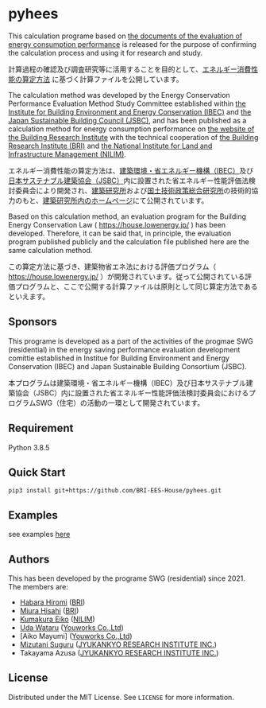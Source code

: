 # pyhees

This calculation programe based on [the documents of the evaluation of energy consumption performance](https://www.kenken.go.jp/becc/house.html) is released for the purpose of confirming the calculation process and using it for research and study. 

計算過程の確認及び調査研究等に活⽤することを⽬的として、[エネルギー消費性能の算定⽅法](https://www.kenken.go.jp/becc/house.html) に基づく計算ファイルを公開しています。 

The calculation method was developed by the Energy Conservation Performance Evaluation Method Study Committee established within [the Institute for Building Environment and Energy Conservation (IBEC)](https://www.ibec.or.jp/) and [the Japan Sustainable Building Council (JSBC)](https://www.jsbc.or.jp/), and has been published as a calculation method for energy consumption performance on [the website of the Building Research Institute](https://www.kenken.go.jp/becc/house.html) with the technical cooperation of [the Building Research Institute (BRI)](https://www.kenken.go.jp/) and [the National Institute for Land and Infrastructure Management (NILIM)](http://www.nilim.go.jp/).

エネルギー消費性能の算定方法は、[建築環境・省エネルギー機構（IBEC）](https://www.ibec.or.jp/)及び[日本サステナブル建築協会（JSBC）](https://www.jsbc.or.jp/)内に設置された省エネルギー性能評価法検討委員会により開発され、[建築研究所](https://www.kenken.go.jp/)および[国土技術政策総合研究所](http://www.nilim.go.jp/)の技術的協力のもと、[建築研究所内のホームページ]( https://www.kenken.go.jp/becc/house.html)にて公開されています。

Based on this calculation method, an evaluation program for the Building Energy Conservation Law ( https://house.lowenergy.jp/ ) has been developed. Therefore, it can be said that, in principle, the evaluation program published publicly and the calculation file published here are the same calculation method.

この算定方法に基づき、建築物省エネ法における評価プログラム（ https://house.lowenergy.jp/ ）が開発されています。従って公開されている評価プログラムと、ここで公開する計算ファイルは原則として同じ算定方法であるといえます。


## Sponsors

This programe is developed as a part of the activities of the progmae SWG (residential) in the energy saving performance evaluation development comittie established in Institue for Building Environment and Energy Conservation (IBEC) and Japan Sustainable Building Consortium (JSBC).

本プログラムは建築環境・省エネルギー機構（IBEC）及び日本サステナブル建築協会（JSBC）内に設置された省エネルギー性能評価法検討委員会におけるプログラムSWG（住宅）の活動の一環として開発されています。


## Requirement

Python 3.8.5

## Quick Start

```
pip3 install git+https://github.com/BRI-EES-House/pyhees.git
```

## Examples
see examples [here](https://github.com/BRI-EES-House/pyhees_example)

## Authors

This has been developed by the programe SWG (residential) since 2021. The members are:
- [Habara Hiromi](https://github.com/HiromiHabara) ([BRI](http://www.kenken.go.jp/))
- [Miura Hisahi](https://github.com/HisashiMiura) ([BRI](https://www.kenken.go.jp/))
- [Kumakura Eiko](https://github.com/kkkuma) ([NILIM](http://www.nilim.go.jp/))
- [Uda Wataru](https://github.com/udawtr) ([Youworks Co.,Ltd](https://youworks.jp/))
- [Aiko Mayumi] ([Youworks Co.,Ltd](https://youworks.jp/))
- [Mizutani Suguru](https://github.com/SMizutani) ([JYUKANKYO RESEARCH INSTITUTE INC.](https://www.jyuri.co.jp/))
- Takayama Azusa ([JYUKANKYO RESEARCH INSTITUTE INC.](https://www.jyuri.co.jp/))

## License

Distributed under the MIT License. See `LICENSE` for more information.
